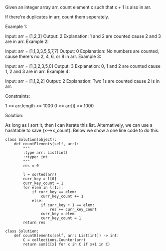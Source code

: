 
Given an integer array arr, count element x such that x + 1 is also in arr.

If there're duplicates in arr, count them seperately.

 

Example 1:

Input: arr = [1,2,3]
Output: 2
Explanation: 1 and 2 are counted cause 2 and 3 are in arr.
Example 2:

Input: arr = [1,1,3,3,5,5,7,7]
Output: 0
Explanation: No numbers are counted, cause there's no 2, 4, 6, or 8 in arr.
Example 3:

Input: arr = [1,3,2,3,5,0]
Output: 3
Explanation: 0, 1 and 2 are counted cause 1, 2 and 3 are in arr.
Example 4:

Input: arr = [1,1,2,2]
Output: 2
Explanation: Two 1s are counted cause 2 is in arr.
 

Constraints:

1 <= arr.length <= 1000
0 <= arr[i] <= 1000

Solution:

As long as I sort it, then I can iterate this list. Alternatively, we can use a hashtable to save {x-->x_count}. Below we show a one line code to do this.

```
class Solution(object):
    def countElements(self, arr):
        """
        :type arr: List[int]
        :rtype: int
        """
        res = 0
        
        l = sorted(arr)
        curr_key = l[0]
        curr_key_count = 1        
        for elem in l[1:]:
            if curr_key == elem:
                curr_key_count += 1
            else:
                if curr_key + 1 == elem:
                    res += curr_key_count
                curr_key = elem
                curr_key_count = 1
        return res
```


```
class Solution:
    def countElements(self, arr: List[int]) -> int:
        C = collections.Counter(arr)
        return sum(C[x] for x in C if x+1 in C)
```
